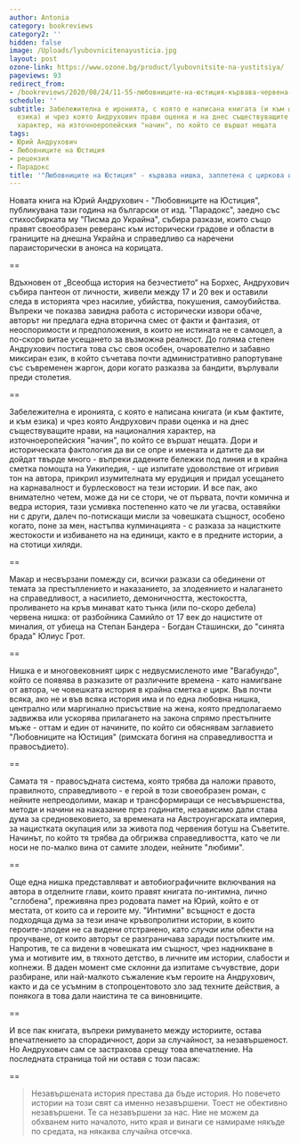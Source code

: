 ```yaml
---
author: Antonia
category: bookreviews
category2: ''
hidden: false
image: /Uploads/lyubovnicitenayusticia.jpg
layout: post
ozone-link: https://www.ozone.bg/product/lyubovnitsite-na-yustitsiya/
pageviews: 93
redirect_from:
- /bookreviews/2020/08/24/11-55-любовниците-на-юстиция-кървава-червена-нишка-заплетена-с-карнавална-ирония-от-андрухович
schedule: ''
subtitle: Забележителна е иронията, с която е написана книгата (и към фактите, и към
  езика) и чрез която Андрухович прави оценка и на днес съществуващите нрави, на националния
  характер, на източноеропейския "начин", по който се вършат нещата
tags:
- Юрий Андрухович
- Любовниците на Юстиция
- рецензия
- Парадокс
title: '"Любовниците на Юстиция" - кървава нишка, заплетена с циркова ирония от Андрухович'
---
```


Новата книга на Юрий Андрухович - "Любовниците на Юстиция", публикувана тази година на български от изд. "Парадокс", заедно със стихосбирката му "Писма до Украйна", събира разкази, които също правят своеобразен реверанс към исторически градове и области в границите на днешна Украйна и справедливо са наречени параисторически в анонса на корицата. 

\==

Вдъхновен от „Всеобща история на безчестието“ на Борхес, Андрухович събира пантеон от личности, живели между 17 и 20 век и оставили следа в историята чрез насилие, убийства, покушения, самоубийства. Въпреки че показва завидна работа с исторически извори обаче, авторът ни предлага една вторична смес от факти и фантазия, от неоспоримости и предположения, в които не истината не е самоцел, а по-скоро витае усещането за възможна реалност. До голяма степен Андрухович постига това със своя особен, очарователно и забавно миксиран език, в който съчетава почти административно рапортуване със съвременен жаргон, дори когато разказва за бандити, върлували преди столетия. 

\==

Забележителна е иронията, с която е написана книгата (и към фактите, и към езика) и чрез която Андрухович прави оценка и на днес съществуващите нрави, на националния характер, на източноеропейския "начин", по който се вършат нещата. Дори и историческата фактология да ви се опре и имената и датите да ви дойдат твърде много - въпреки дадените бележки под линия и в крайна сметка помощта на Уикипедия, - ще изпитате удоволствие от игривия тон на автора, прикрил изумителната му ерудиция и придал усещането на карнавалност и бурлесковост на тези истории. И все пак, ако внимателно четем, може да ни се стори, че от първата, почти комична и ведра история, тази усмивка постепенно като че ли угасва, оставяйки ни с други, далеч по-потискащи мисли за човешката същност, особено когато, поне за мен, настъпва кулминацията - с разказа за нацистките жестокости и избиването на на единици, както е в предните истории, а на стотици хиляди. 

\==

Макар и несвързани помежду си, всички разкази са обединени от темата за престъплението и наказанието, за злодеянието и налагането на справедливост, а насилието, демоничността, жестокостта, проливането на кръв минават като тънка (или по-скоро дебела) червена нишка: от разбойника Самийло от 17 век до нацистите от миналия, от убиеца на Степан Бандера - Богдан Сташински, до "синята брада" Юлиус Грот.  

\==

Нишка е и многовековният цирк с недвусмисленото име "Вагабундо", който се появява в разказите от различните времена - като намигване от автора, че човешката история в крайна сметка *е* цирк. Във почти всяка, ако не и във всяка история има и по една любовна нишка, централно или маргинално присъствие на жена, която предполагаемо задвижва или ускорява прилагането на закона спрямо престъпните мъже - оттам и един от начините, по който си обяснявам заглавието "Любовниците на Юстиция" (римската богиня на справедливостта и правосъдието).

\==

Самата тя - правосъдната система, която трябва да наложи правото, правилното, справедливото - е герой в този своеобразен роман, с нейните непреодолими, макар и трансформиращи се несъвършенства, методи и начини на наказание през годините, независимо дали става дума за средновековието, за времената на Австроунгарската империя, за нацистката окупация или за живота под червения ботуш на Съветите. Начинът, по който тя трябва да обгрижва справедливостта, като че ли носи не по-малко вина от самите злодеи, нейните "любими". 

\==

Още една нишка представляват и автобиографичните включвания на автора в отделните глави, които правят книгата по-интимна, лично "сглобена", преживяна през родовата памет на Юрий, който е от местата, от които са и героите му. "Интимни" всъщност е доста подходяща дума за тези иначе кръвопролитни истории, в които героите-злодеи не са видени отстранено, като *случаи* или обекти на проучване, от които авторът се разграничава заради постъпките им. Напротив, те са видени в човешката им същност, чрез надникване в ума и мотивите им, в тяхното детство, в личните им истории, слабости и копнежи. В даден момент сме склонни да изпитаме съчувствие, дори разбиране, или най-малкото съжаление към героите на Андрухович, както и да се усъмним в стопроцентовото зло зад техните действия,  а понякога в това дали наистина те са виновниците. 

\==

И все пак книгата, въпреки римуването между историите, остава впечатлението за спорадичност, дори за случайност, за незавършеност. Но Андрухович сам се застрахова срещу това впечатление. На последната страница той ни оставя с този пасаж:

\==

> Незавършената история престава да бъде история. Но повечето истории на този свят са именно незавършени. Тоест не обективно незавършени. Те са незавършени за нас. Ние не можем да обхванем нито началото, нито края и винаги се намираме някъде по средата, на някаква случайна отсечка.